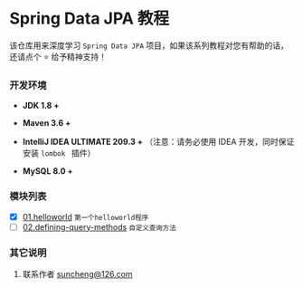 # Spring Data JPA 教程

该仓库用来深度学习 `Spring Data JPA` 项目，如果该系列教程对您有帮助的话，还请点个 ⭐ 给予精神支持！

### 开发环境

- **JDK 1.8 +**

- **Maven 3.6 +**

- **IntelliJ IDEA ULTIMATE 209.3 +** （注意：请务必使用 IDEA 开发，同时保证安装 `lombok ` 插件）

- **MySQL 8.0 +**

### 模块列表

- [x] [01.helloworld](https://github.com/IamSunCheng/spring-data-jpa-demo/tree/main/01.helloworld) `第一个helloworld程序` 
- [ ] [02.defining-query-methods](ttps://github.com/IamSunCheng/spring-data-jpa-demo/tree/main/02.defining-query-methods) `自定义查询方法`

### 其它说明

1. 联系作者 <suncheng@126.com>

